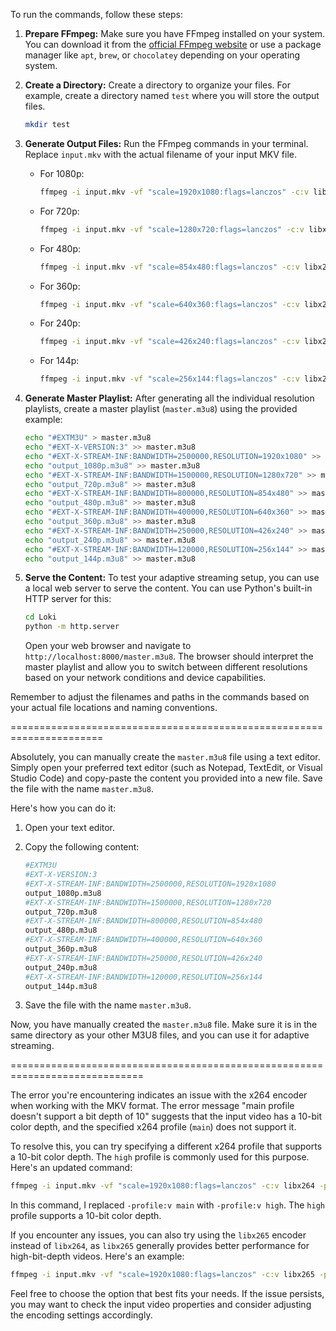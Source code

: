 To run the commands, follow these steps:

1. **Prepare FFmpeg:**
   Make sure you have FFmpeg installed on your system. You can download it from the [official FFmpeg website](https://ffmpeg.org/download.html) or use a package manager like `apt`, `brew`, or `chocolatey` depending on your operating system.

2. **Create a Directory:**
   Create a directory to organize your files. For example, create a directory named `test` where you will store the output files.

   ```bash
   mkdir test
   ```

3. **Generate Output Files:**
   Run the FFmpeg commands in your terminal. Replace `input.mkv` with the actual filename of your input MKV file.

   - For 1080p:

     ```bash
     ffmpeg -i input.mkv -vf "scale=1920x1080:flags=lanczos" -c:v libx264 -profile:v main -preset:v medium -b:v 2500k -maxrate 2500k -bufsize 5000k -g 60 -c:a aac -b:a 128k -ac 2 -map 0 -c:s copy -sn -hls_time 6 -hls_playlist_type vod -hls_segment_filename test/1080p_%03d.ts test/output_1080p.m3u8
     ```

   - For 720p:

     ```bash
     ffmpeg -i input.mkv -vf "scale=1280x720:flags=lanczos" -c:v libx264 -profile:v main -preset:v medium -b:v 1500k -maxrate 1500k -bufsize 3000k -g 60 -c:a aac -b:a 128k -ac 2 -map 0 -c:s copy -sn -hls_time 6 -hls_playlist_type vod -hls_segment_filename test/720p_%03d.ts test/output_720p.m3u8
     ```

   - For 480p:

     ```bash
     ffmpeg -i input.mkv -vf "scale=854x480:flags=lanczos" -c:v libx264 -profile:v main -preset:v medium -b:v 800k -maxrate 800k -bufsize 1600k -g 60 -c:a aac -b:a 128k -ac 2 -map 0 -c:s copy -sn -hls_time 6 -hls_playlist_type vod -hls_segment_filename test/480p_%03d.ts test/output_480p.m3u8
     ```

   - For 360p:

     ```bash
     ffmpeg -i input.mkv -vf "scale=640x360:flags=lanczos" -c:v libx264 -profile:v main -preset:v medium -b:v 400k -maxrate 400k -bufsize 800k -g 60 -c:a aac -b:a 128k -ac 2 -map 0 -c:s copy -sn -hls_time 6 -hls_playlist_type vod -hls_segment_filename test/360p_%03d.ts test/output_360p.m3u8
     ```

   - For 240p:

     ```bash
     ffmpeg -i input.mkv -vf "scale=426x240:flags=lanczos" -c:v libx264 -profile:v main -preset:v medium -b:v 250k -maxrate 250k -bufsize 500k -g 60 -c:a aac -b:a 64k -ac 2 -map 0 -c:s copy -sn -hls_time 6 -hls_playlist_type vod -hls_segment_filename test/240p_%03d.ts test/output_240p.m3u8
     ```

   - For 144p:

     ```bash
     ffmpeg -i input.mkv -vf "scale=256x144:flags=lanczos" -c:v libx264 -profile:v main -preset:v medium -b:v 120k -maxrate 120k -bufsize 240k -g 60 -c:a aac -b:a 64k -ac 2 -map 0 -c:s copy -sn -hls_time 6 -hls_playlist_type vod -hls_segment_filename test/144p_%03d.ts test/output_144p.m3u8
     ```

4. **Generate Master Playlist:**
   After generating all the individual resolution playlists, create a master playlist (`master.m3u8`) using the provided example:

   ```bash
   echo "#EXTM3U" > master.m3u8
   echo "#EXT-X-VERSION:3" >> master.m3u8
   echo "#EXT-X-STREAM-INF:BANDWIDTH=2500000,RESOLUTION=1920x1080" >> master.m3u8
   echo "output_1080p.m3u8" >> master.m3u8
   echo "#EXT-X-STREAM-INF:BANDWIDTH=1500000,RESOLUTION=1280x720" >> master.m3u8
   echo "output_720p.m3u8" >> master.m3u8
   echo "#EXT-X-STREAM-INF:BANDWIDTH=800000,RESOLUTION=854x480" >> master.m3u8
   echo "output_480p.m3u8" >> master.m3u8
   echo "#EXT-X-STREAM-INF:BANDWIDTH=400000,RESOLUTION=640x360" >> master.m3u8
   echo "output_360p.m3u8" >> master.m3u8
   echo "#EXT-X-STREAM-INF:BANDWIDTH=250000,RESOLUTION=426x240" >> master.m3u8
   echo "output_240p.m3u8" >> master.m3u8
   echo "#EXT-X-STREAM-INF:BANDWIDTH=120000,RESOLUTION=256x144" >> master.m3u8
   echo "output_144p.m3u8" >> master.m3u8
   ```

5. **Serve the Content:**
   To test your adaptive streaming setup, you can use a local web server to serve the content. You can use Python's built-in HTTP server for this:

   ```bash
   cd Loki
   python -m http.server
   ```

   Open your web browser and navigate to `http://localhost:8000/master.m3u8`. The browser should interpret the master playlist and allow you to switch between different resolutions based on your network conditions and device capabilities.

Remember to adjust the filenames and paths in the commands based on your actual file locations and naming conventions.

======================================================================

Absolutely, you can manually create the `master.m3u8` file using a text editor. Simply open your preferred text editor (such as Notepad, TextEdit, or Visual Studio Code) and copy-paste the content you provided into a new file. Save the file with the name `master.m3u8`.

Here's how you can do it:

1. Open your text editor.
2. Copy the following content:

   ```bash
   #EXTM3U
   #EXT-X-VERSION:3
   #EXT-X-STREAM-INF:BANDWIDTH=2500000,RESOLUTION=1920x1080
   output_1080p.m3u8
   #EXT-X-STREAM-INF:BANDWIDTH=1500000,RESOLUTION=1280x720
   output_720p.m3u8
   #EXT-X-STREAM-INF:BANDWIDTH=800000,RESOLUTION=854x480
   output_480p.m3u8
   #EXT-X-STREAM-INF:BANDWIDTH=400000,RESOLUTION=640x360
   output_360p.m3u8
   #EXT-X-STREAM-INF:BANDWIDTH=250000,RESOLUTION=426x240
   output_240p.m3u8
   #EXT-X-STREAM-INF:BANDWIDTH=120000,RESOLUTION=256x144
   output_144p.m3u8
   ```

3. Save the file with the name `master.m3u8`.

Now, you have manually created the `master.m3u8` file. Make sure it is in the same directory as your other M3U8 files, and you can use it for adaptive streaming.

=============================================================================

The error you're encountering indicates an issue with the x264 encoder when working with the MKV format. The error message "main profile doesn't support a bit depth of 10" suggests that the input video has a 10-bit color depth, and the specified x264 profile (`main`) does not support it.

To resolve this, you can try specifying a different x264 profile that supports a 10-bit color depth. The `high` profile is commonly used for this purpose. Here's an updated command:

```bash
ffmpeg -i input.mkv -vf "scale=1920x1080:flags=lanczos" -c:v libx264 -profile:v high -preset:v medium -b:v 2500k -maxrate 2500k -bufsize 5000k -g 60 -c:a aac -b:a 128k -ac 2 -map 0 -c:s copy -sn -hls_time 6 -hls_playlist_type vod -hls_segment_filename test/1080p_%03d.ts test/output_1080p.m3u8
```

In this command, I replaced `-profile:v main` with `-profile:v high`. The `high` profile supports a 10-bit color depth.

If you encounter any issues, you can also try using the `libx265` encoder instead of `libx264`, as `libx265` generally provides better performance for high-bit-depth videos. Here's an example:

```bash
ffmpeg -i input.mkv -vf "scale=1920x1080:flags=lanczos" -c:v libx265 -preset:v medium -b:v 2500k -maxrate 2500k -bufsize 5000k -g 60 -c:a aac -b:a 128k -ac 2 -map 0 -c:s copy -sn -hls_time 6 -hls_playlist_type vod -hls_segment_filename test/1080p_%03d.ts test/output_1080p.m3u8
```

Feel free to choose the option that best fits your needs. If the issue persists, you may want to check the input video properties and consider adjusting the encoding settings accordingly.
